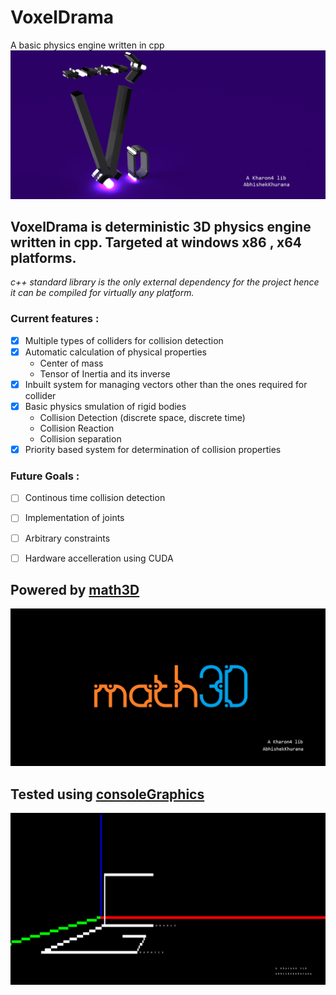 # VoxelDrama
A basic physics engine written in cpp
![logo](https://raw.githubusercontent.com/Kharon4/voxelDrama/master/branding/voxelDramaLogo.png)

## VoxelDrama is deterministic 3D physics engine written in cpp. Targeted at windows x86 , x64 platforms.
*c++ standard library is the only external dependency for the project hence it can be compiled for virtually any platform.*

### Current features :
- [x] Multiple types of colliders for collision detection
- [x] Automatic calculation of physical properties
	- Center of mass
	- Tensor of Inertia and its inverse
- [x] Inbuilt system for managing vectors other than the ones required for collider
- [x] Basic physics smulation of rigid bodies
	- Collision Detection (discrete space, discrete time) 
	- Collision Reaction
	- Collision separation
- [x] Priority based system for determination of collision properties

### Future Goals :
- [ ] Continous time collision detection
- [ ] Implementation of joints
- [ ] Arbitrary constraints
- [ ] Hardware accelleration using CUDA


## Powered by [math3D](https://github.com/Kharon4/math3D)
![math3D logo](https://raw.githubusercontent.com/Kharon4/math3D/master/branding/logo.png)

## Tested using [consoleGraphics](https://github.com/Kharon4/consoleGraphics#consolegraphics)
![consoleGraphics logo](https://raw.githubusercontent.com/Kharon4/consoleGraphics/master/branding/logo.PNG)




